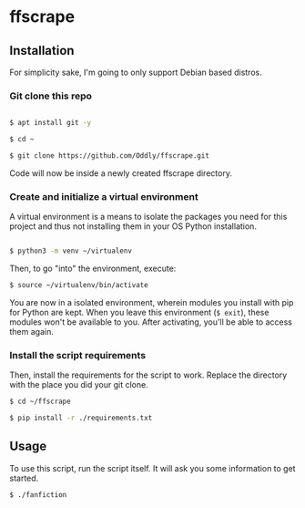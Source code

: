 # ffscrape

## Installation

For simplicity sake, I'm going to only support Debian based distros.

### Git clone this repo

``` bash

$ apt install git -y

$ cd ~

$ git clone https://github.com/Oddly/ffscrape.git
```

Code will now be inside a newly created ffscrape directory.

### Create and initialize a virtual environment

A virtual environment is a means to isolate the packages you need for this project and thus not installing them in your OS Python installation.

``` bash

$ python3 -m venv ~/virtualenv
```

Then, to go "into" the environment, execute:

```bash
$ source ~/virtualenv/bin/activate
```

You are now in a isolated environment, wherein modules you install with pip for Python are kept. When you leave this environment (```$ exit```), these modules won't be available to you.
After activating, you'll be able to access them again.

### Install the script requirements

Then, install the requirements for the script to work. Replace the directory with the place you did your git clone.

``` bash
$ cd ~/ffscrape

$ pip install -r ./requirements.txt
```

## Usage

To use this script, run the script itself. It will ask you some information to get started.

``` bash
$ ./fanfiction
```

